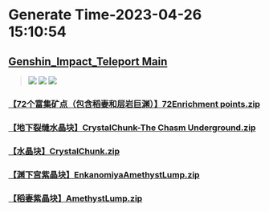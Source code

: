 # Generate Time-2023-04-26 15:10:54

## [Genshin_Impact_Teleport Main](https://github.com/Sam5440/Genshin_Impact_Teleport)

>![](https://komarev.com/ghpvc/?username=done439)
>![](https://komarev.com/ghpvc/?username=done438)
>![](https://komarev.com/ghpvc/?username=done437)

### [【72个富集矿点（包含稻妻和层岩巨渊）】72Enrichment points.zip](https://raw.githubusercontent.com/Sam5440/Genshin_Impact_Teleport/download/OptimizationCollectionPackage/%5BChinese%5DManualCollectPoint%282022-10-13%29/%E3%80%90%E7%9F%BF%E7%9F%B3%E3%80%91Chunk/%E3%80%9072%E4%B8%AA%E5%AF%8C%E9%9B%86%E7%9F%BF%E7%82%B9%EF%BC%88%E5%8C%85%E5%90%AB%E7%A8%BB%E5%A6%BB%E5%92%8C%E5%B1%82%E5%B2%A9%E5%B7%A8%E6%B8%8A%EF%BC%89%E3%80%9172Enrichment%20points.zip)

### [【地下裂缝水晶块】CrystalChunk-The Chasm Underground.zip](https://raw.githubusercontent.com/Sam5440/Genshin_Impact_Teleport/download/OptimizationCollectionPackage/%5BChinese%5DManualCollectPoint%282022-10-13%29/%E3%80%90%E7%9F%BF%E7%9F%B3%E3%80%91Chunk/%E3%80%90%E5%9C%B0%E4%B8%8B%E8%A3%82%E7%BC%9D%E6%B0%B4%E6%99%B6%E5%9D%97%E3%80%91CrystalChunk-The%20Chasm%20Underground.zip)

### [【水晶块】CrystalChunk.zip](https://raw.githubusercontent.com/Sam5440/Genshin_Impact_Teleport/download/OptimizationCollectionPackage/%5BChinese%5DManualCollectPoint%282022-10-13%29/%E3%80%90%E7%9F%BF%E7%9F%B3%E3%80%91Chunk/%E3%80%90%E6%B0%B4%E6%99%B6%E5%9D%97%E3%80%91CrystalChunk.zip)

### [【渊下宫紫晶块】EnkanomiyaAmethystLump.zip](https://raw.githubusercontent.com/Sam5440/Genshin_Impact_Teleport/download/OptimizationCollectionPackage/%5BChinese%5DManualCollectPoint%282022-10-13%29/%E3%80%90%E7%9F%BF%E7%9F%B3%E3%80%91Chunk/%E3%80%90%E6%B8%8A%E4%B8%8B%E5%AE%AB%E7%B4%AB%E6%99%B6%E5%9D%97%E3%80%91EnkanomiyaAmethystLump.zip)

### [【稻妻紫晶块】AmethystLump.zip](https://raw.githubusercontent.com/Sam5440/Genshin_Impact_Teleport/download/OptimizationCollectionPackage/%5BChinese%5DManualCollectPoint%282022-10-13%29/%E3%80%90%E7%9F%BF%E7%9F%B3%E3%80%91Chunk/%E3%80%90%E7%A8%BB%E5%A6%BB%E7%B4%AB%E6%99%B6%E5%9D%97%E3%80%91AmethystLump.zip)

